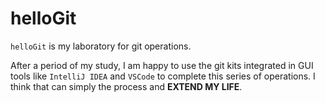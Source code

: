 # helloGit
`helloGit` is my laboratory for git operations.

After a period of my study, I am happy to use the git kits integrated in GUI tools like `IntelliJ IDEA` and `VSCode` to complete this series of operations.
I think that can simply the process and **EXTEND MY LIFE**.
